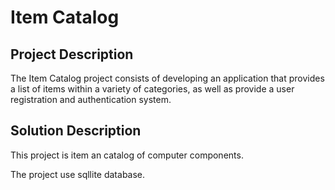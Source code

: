 # Item Catalog

## Project Description
The Item Catalog project consists of developing an application that provides a list of
items within a variety of categories, as well as provide a user registration and authentication system.

## Solution Description
This project is item an catalog of computer components.

The project use sqllite database. 
